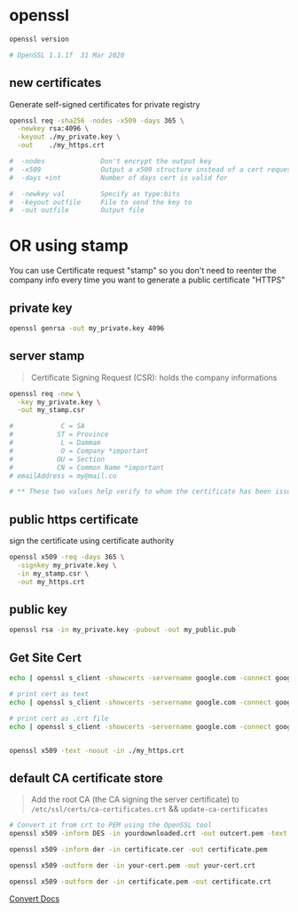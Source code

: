 # openssl
```bash
openssl version 

# OpenSSL 1.1.1f  31 Mar 2020
```


## new certificates
Generate self-signed certificates for private registry
```bash
openssl req -sha256 -nodes -x509 -days 365 \
  -newkey rsa:4096 \
  -keyout ./my_private.key \
  -out    ./my_https.crt

#  -nodes              Don't encrypt the output key
#  -x509               Output a x509 structure instead of a cert request
#  -days +int          Number of days cert is valid for

#  -newkey val         Specify as type:bits
#  -keyout outfile     File to send the key to
#  -out outfile        Output file
```


# OR using stamp
You can use Certificate request "stamp" so you don't 
need to reenter the company info every time 
you want to generate a public certificate "HTTPS"


## private key
```bash
openssl genrsa -out my_private.key 4096
```


## server stamp
> Certificate Signing Request (CSR): holds the company informations 
```bash
openssl req -new \
  -key my_private.key \
  -out my_stamp.csr

#            C = SA
#           ST = Province
#            L = Dammam
#            O = Company *important
#           OU = Section
#           CN = Common Name *important
# emailAddress = my@mail.co

# ** These two values help verify to whom the certificate has been issued to.
```


## public https certificate
sign the certificate using certificate authority     
```bash
openssl x509 -req -days 365 \
  -signkey my_private.key \
  -in my_stamp.csr \
  -out my_https.crt 
```


## public key 
```bash
openssl rsa -in my_private.key -pubout -out my_public.pub
```


## Get Site Cert
```bash
echo | openssl s_client -showcerts -servername google.com -connect google.com:443 2>/dev/null

# print cert as text
echo | openssl s_client -showcerts -servername google.com -connect google.com:443 2>/dev/null | openssl x509 -noout -text

# print cert as .crt file
echo | openssl s_client -showcerts -servername google.com -connect google.com:443 2>/dev/null | sed -ne '/-BEGIN CERTIFICATE-/,/-END CERTIFICATE-/p'


openssl x509 -text -noout -in ./my_https.crt
```


## default CA certificate store
> Add the root CA (the CA signing the server certificate) to `/etc/ssl/certs/ca-certificates.crt` && `update-ca-certificates`
```bash
# Convert it from crt to PEM using the OpenSSL tool
openssl x509 -inform DES -in yourdownloaded.crt -out outcert.pem -text

openssl x509 -inform der -in certificate.cer -out certificate.pem

openssl x509 -outform der -in your-cert.pem -out your-cert.crt

openssl x509 -outform der -in certificate.pem -out certificate.crt
```

[Convert Docs](https://stackoverflow.com/questions/13732826/convert-pem-to-crt-and-key)
